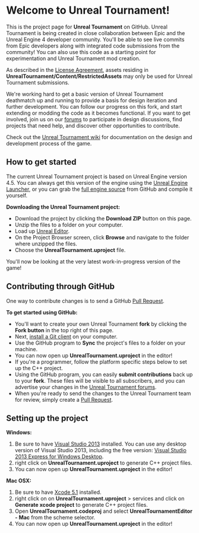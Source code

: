 Welcome to Unreal Tournament!
=============================

This is the project page for **Unreal Tournament** on GitHub.  Unreal Tournament is being created in close collaboration between Epic and the Unreal Engine 4 developer community.  You'll be able to see live commits from Epic developers along with integrated code submissions from the community!  You can also use this code as a starting point for experimentation and Unreal Tournament mod creation.

As described in the [License Agreement](https://github.com/EpicGames/UnrealTournament/blob/master/LICENSE.pdf), assets residing in **UnrealTournament/Content/RestrictedAssets** may only be used for Unreal Tournament submissions.

We're working hard to get a basic version of Unreal Tournament deathmatch up and running to provide a basis for design iteration and further development. You can follow our progress on this fork, and start extending or modding the code as it becomes functional. If you want to get involved, join us on our [forums](http://forums.unrealengine.com/forumdisplay.php?34-Unreal-Tournament) to participate in design discussions, find projects that need help, and discover other opportunities to contribute.

Check out the [Unreal Tournament wiki](https://wiki.unrealengine.com/Unreal_Tournament_Development) for documentation on the design and development process of the game.



How to get started
-------------------

The current Unreal Tournament project is based on Unreal Engine version 4.5.  You can always get this version of the engine using the [Unreal Engine Launcher](https://www.unrealengine.com/dashboard), or you can grab the [full engine source](https://github.com/EpicGames/UnrealEngine/releases/tag/4.4.2-release) from GitHub and compile it yourself.

**Downloading the Unreal Tournament project:**

- Download the project by clicking the **Download ZIP** button on this page.
- Unzip the files to a folder on your computer.  
- Load up [Unreal Editor](https://www.unrealengine.com/dashboard).
- On the Project Browser screen, click **Browse** and navigate to the folder where unzipped the files.
- Choose the **UnrealTournament.uproject** file.  

You'll now be looking at the very latest work-in-progress version of the game!



Contributing through GitHub
-----------------------

One way to contribute changes is to send a GitHub [Pull Request](https://help.github.com/articles/using-pull-requests).

**To get started using GitHub:**

- You'll want to create your own Unreal Tournament **fork** by clicking the __Fork button__ in the top right of this page.
- Next, [install a Git client](http://help.github.com/articles/set-up-git) on your computer.
- Use the GitHub program to **Sync** the project's files to a folder on your machine.
- You can now open up **UnrealTournament.uproject** in the editor!
- If you're a programmer, follow the platform specific steps below to set up the C++ project. 
- Using the GitHub program, you can easily **submit contributions** back up to your **fork**.  These files will be visible to all subscribers, and you can advertise your changes in the [Unreal Tournament forums](http://forums.unrealengine.com/forumdisplay.php?34-Unreal-Tournament).
- When you're ready to send the changes to the Unreal Tournament team for review, simply create a [Pull Request](https://help.github.com/articles/using-pull-requests).


Setting up the project
---------------------

**Windows:**
 
 1. Be sure to have [Visual Studio 2013](http://www.microsoft.com/en-us/download/details.aspx?id=40787) installed.  You can use any desktop version of Visual Studio 2013, including the free version:  [Visual Studio 2013 Express for Windows Desktop](http://www.microsoft.com/en-us/download/details.aspx?id=40787).
 2. right click on **UnrealTournament.uproject** to generate C++ project files.
 3. You can now open up **UnrealTournament.uproject** in the editor!
 
**Mac OSX:**
  
1. Be sure to have [Xcode 5.1](https://itunes.apple.com/us/app/xcode/id497799835) installed.
2. right click on on **UnrealTournament.uproject** > services and click on **Generate xcode project** to generate C++ project files.
3. Open **UnrealTournament.codeproj** and select **UnrealTournamentEditor - Mac** from the scheme selector.
4. You can now open up **UnrealTournament.uproject** in the editor!
 
